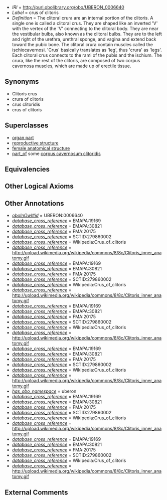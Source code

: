  * *IRI* = http://purl.obolibrary.org/obo/UBERON_0006640
 * *Label* = crus of clitoris
 * *Definition* = The clitoral crura are an internal portion of the clitoris. A single one is called a clitoral crus. They are shaped like an inverted 'V' with the vertex of the 'V' connecting to the clitoral body. They are near the vestibular bulbs, also known as the clitoral bulbs. They are to the left and right of the urethra, urethral sponge, and vagina and extend back toward the pubic bone. The clitoral crura contain muscles called the ischiocavernosi. 'Crus' basically translates as 'leg', thus 'crura' as 'legs'. Each clitoral crus connects to the rami of the pubis and the ischium. The crura, like the rest of the clitoris, are composed of two corpus cavernosa muscles, which are made up of erectile tissue.

## Synonyms

 * Clitoris crus
 * crura of clitoris
 * crus clitoridis
 * crus of clitoris

## Superclasses

 * [organ part](../../UBERON/64/UBERON_0000064.md)
 * [reproductive structure](../../UBERON/56/UBERON_0005156.md)
 * [female anatomical structure](../../UBERON/04/UBERON_0014404.md)
 * [part_of](../../BFO/50/BFO_0000050.md) some [corpus cavernosum clitoridis](../../UBERON/08/UBERON_0006608.md)

## Equivalencies


## Other Logical Axioms


## Other Annotations

 * *[oboInOwl#id](../../id/oboInOwl#id.md)* = UBERON:0006640
 * *[database_cross_reference](../../ef/oboInOwl#hasDbXref.md)* = EMAPA:19169
 * *[database_cross_reference](../../ef/oboInOwl#hasDbXref.md)* = EMAPA:30821
 * *[database_cross_reference](../../ef/oboInOwl#hasDbXref.md)* = FMA:20175
 * *[database_cross_reference](../../ef/oboInOwl#hasDbXref.md)* = SCTID:279860002
 * *[database_cross_reference](../../ef/oboInOwl#hasDbXref.md)* = Wikipedia:Crus_of_clitoris
 * *[database_cross_reference](../../ef/oboInOwl#hasDbXref.md)* = http://upload.wikimedia.org/wikipedia/commons/8/8c/Clitoris_inner_anatomy.gif
 * *[database_cross_reference](../../ef/oboInOwl#hasDbXref.md)* = EMAPA:19169
 * *[database_cross_reference](../../ef/oboInOwl#hasDbXref.md)* = EMAPA:30821
 * *[database_cross_reference](../../ef/oboInOwl#hasDbXref.md)* = FMA:20175
 * *[database_cross_reference](../../ef/oboInOwl#hasDbXref.md)* = SCTID:279860002
 * *[database_cross_reference](../../ef/oboInOwl#hasDbXref.md)* = Wikipedia:Crus_of_clitoris
 * *[database_cross_reference](../../ef/oboInOwl#hasDbXref.md)* = http://upload.wikimedia.org/wikipedia/commons/8/8c/Clitoris_inner_anatomy.gif
 * *[database_cross_reference](../../ef/oboInOwl#hasDbXref.md)* = EMAPA:19169
 * *[database_cross_reference](../../ef/oboInOwl#hasDbXref.md)* = EMAPA:30821
 * *[database_cross_reference](../../ef/oboInOwl#hasDbXref.md)* = FMA:20175
 * *[database_cross_reference](../../ef/oboInOwl#hasDbXref.md)* = SCTID:279860002
 * *[database_cross_reference](../../ef/oboInOwl#hasDbXref.md)* = Wikipedia:Crus_of_clitoris
 * *[database_cross_reference](../../ef/oboInOwl#hasDbXref.md)* = http://upload.wikimedia.org/wikipedia/commons/8/8c/Clitoris_inner_anatomy.gif
 * *[database_cross_reference](../../ef/oboInOwl#hasDbXref.md)* = EMAPA:19169
 * *[database_cross_reference](../../ef/oboInOwl#hasDbXref.md)* = EMAPA:30821
 * *[database_cross_reference](../../ef/oboInOwl#hasDbXref.md)* = FMA:20175
 * *[database_cross_reference](../../ef/oboInOwl#hasDbXref.md)* = SCTID:279860002
 * *[database_cross_reference](../../ef/oboInOwl#hasDbXref.md)* = Wikipedia:Crus_of_clitoris
 * *[database_cross_reference](../../ef/oboInOwl#hasDbXref.md)* = http://upload.wikimedia.org/wikipedia/commons/8/8c/Clitoris_inner_anatomy.gif
 * *[has_obo_namespace](../../ce/oboInOwl#hasOBONamespace.md)* = uberon
 * *[database_cross_reference](../../ef/oboInOwl#hasDbXref.md)* = EMAPA:19169
 * *[database_cross_reference](../../ef/oboInOwl#hasDbXref.md)* = EMAPA:30821
 * *[database_cross_reference](../../ef/oboInOwl#hasDbXref.md)* = FMA:20175
 * *[database_cross_reference](../../ef/oboInOwl#hasDbXref.md)* = SCTID:279860002
 * *[database_cross_reference](../../ef/oboInOwl#hasDbXref.md)* = Wikipedia:Crus_of_clitoris
 * *[database_cross_reference](../../ef/oboInOwl#hasDbXref.md)* = http://upload.wikimedia.org/wikipedia/commons/8/8c/Clitoris_inner_anatomy.gif
 * *[database_cross_reference](../../ef/oboInOwl#hasDbXref.md)* = EMAPA:19169
 * *[database_cross_reference](../../ef/oboInOwl#hasDbXref.md)* = EMAPA:30821
 * *[database_cross_reference](../../ef/oboInOwl#hasDbXref.md)* = FMA:20175
 * *[database_cross_reference](../../ef/oboInOwl#hasDbXref.md)* = SCTID:279860002
 * *[database_cross_reference](../../ef/oboInOwl#hasDbXref.md)* = Wikipedia:Crus_of_clitoris
 * *[database_cross_reference](../../ef/oboInOwl#hasDbXref.md)* = http://upload.wikimedia.org/wikipedia/commons/8/8c/Clitoris_inner_anatomy.gif

## External Comments

